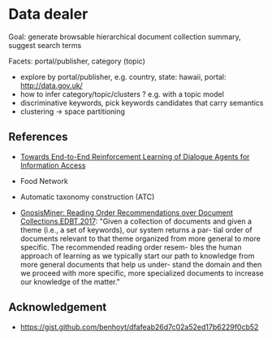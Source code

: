 # Data dealer

Goal: generate browsable hierarchical document collection summary, suggest search terms

Facets: portal/publisher, category (topic)

* explore by portal/publisher, e.g. country, state: hawaii, portal: http://data.gov.uk/
* how to infer category/topic/clusters ? e.g. with a topic model
* discriminative keywords, pick keywords candidates that carry semantics
* clustering -> space partitioning 

## References

* [Towards End-to-End Reinforcement Learning of Dialogue Agents for Information Access](https://arxiv.org/abs/1609.00777)

* Food Network

* Automatic taxonomy construction (ATC)

* [GnosisMiner: Reading Order Recommendations over Document Collections.EDBT.2017](https://openproceedings.org/2017/conf/edbt/paper-401.pdf): "Given a collection of documents and given a theme (i.e., a set of keywords), our system returns a par- tial order of documents relevant to that theme organized from more general to more specific. The recommended reading order resem- bles the human approach of learning as we typically start our path to knowledge from more general documents that help us under- stand the domain and then we proceed with more specific, more specialized documents to increase our knowledge of the matter."

## Acknowledgement

* https://gist.github.com/benhoyt/dfafeab26d7c02a52ed17b6229f0cb52